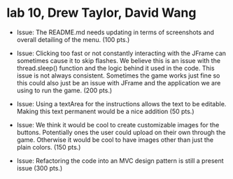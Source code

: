 # lab 10, Drew Taylor, David Wang

* Issue: The README.md needs updating in terms of screenshots and overall detailing of the menu. (100 pts.)

* Issue: Clicking too fast or not constantly interacting with the JFrame can sometimes cause it to skip flashes. We believe this is an issue with the thread.sleep() function and the logic behind it used in the code. This issue is not always consistent. Sometimes the game works just fine so this could also just be an issue with JFrame and the application we are using to run the game. (200 pts.)

* Issue: Using a textArea for the instructions allows the text to be editable. Making this text permanent would be a nice addition (50 pts.)

* Issue: We think it would be cool to create customizable images for the buttons. Potentially ones the user could upload on their own through the game. Otherwise it would be cool to have images other than just the plain colors. (150 pts.)

* Issue: Refactoring the code into an MVC design pattern is still a present issue (300 pts.)